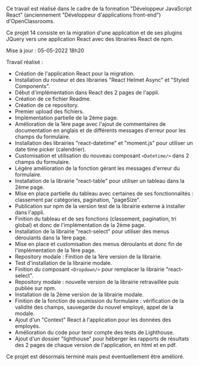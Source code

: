Ce travail est réalisé dans le cadre de la formation "Développeur JavaScript React" (anciennement "Développeur d'applications front-end") d'OpenClassrooms.

Ce projet 14 consiste en la migration d'une application et de ses plugins JQuery vers une application React avec des librairies React de npm.

Mise à jour : 05-05-2022 18h20

Travail réalisé :
- Création de l'application React pour la migration.
- Installation du routeur et des librairies "React Helmet Async" et "Styled Components".
- Début d'implémentation dans React des 2 pages de l'appli.
- Création de ce fichier Readme.
- Création de ce repository.
- Premier upload des fichiers.
- Implémentation partielle de la 2ème page.
- Amélioration de la 1ère page avec l'ajout de commentaires de documentation en anglais et de différents messages d'erreur pour les champs du formulaire.
- Installation des librairies "react-datetime" et "moment.js" pour utiliser un date time picker (calendrier).
- Customisation et utilisation du nouveau composant `<Datetime/>` dans 2 champs du formulaire.
- Légère amélioration de la fonction gérant les messages d'erreur du formulaire.
- Installation de la librairie "react-table" pour utiliser un tableau dans la 2ème page.
- Mise en place partielle du tableau avec certaines de ses fonctionnalités : classement par catégories, pagination,
"pageSize".
- Publication sur npm de la version test de la librairie externe à installer dans l'appli.
- Finition du tableau et de ses fonctions (classement, pagination, tri global) et donc de l'implémentation de la 2ème page.
- Installation de la librairie "react-select" pour utiliser des menus déroulants dans la 1ère page.
- Mise en place et customisation des menus déroulants et donc fin de l'implémentation de la 1ère page.
- Repository modale : Finition de la 1ère version de la librairie.
- Test d'installation de la librairie modale.
- Finition du composant `<Dropdown/>` pour remplacer la librairie "react-select".
- Repository modale : nouvelle version de la librairie retravaillée puis publiée sur npm.
- Installation de la 2ème version de la librairie modale.
- Finition de la fonction de soumission du formulaire : vérification de la validité des champs, sauvegarde du nouvel employé, appel de la modale.
- Ajout d'un "Context" React à l'application pour les données des employés.
- Amélioration du code pour tenir compte des tests de Lighthouse.
- Ajout d'un dossier "lighthouse" pour héberger les rapports de résultats des 2 pages de chaque version de l'application, en html et en pdf.

Ce projet est désormais terminé mais peut éventuellement être amélioré.